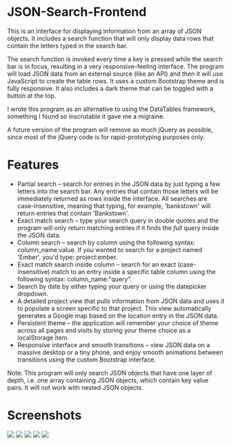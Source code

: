 # JSON-Search-Frontend
This is an interface for displaying information from an array of JSON objects. It includes a search function that will only display data rows that contain the letters typed in the search bar.

The search function is invoked every time a key is pressed while the search bar is in focus, resulting in a very responsive-feeling interface. The program will load JSON data from an external source (like an API) and then it will use JavaScript to create the table rows. It uses a custom Bootstrap theme and is fully responsive. It also includes a dark theme that can be toggled with a button at the top.

I wrote this program as an alternative to using the DataTables framework, something I found so inscrutable it gave me a migraine.

A future version of the program will remove as much jQuery as possible, since most of the jQuery code is for rapid-prototyping purposes only.

# Features

- Partial search – search for entries in the JSON data by just typing a few letters into the search bar. Any entries that contain those letters will be immediately returned as rows inside the interface. All searches are case-insensitive, meaning that typing, for example, 'bankstown' will return entries that contain 'Bankstown'.
- Exact match search – type your search query in double quotes and the program will only return matching entries if it finds the *full* query inside the JSON data.
- Column search – search by column using the following syntax: column_name:value. If you wanted to search for a project named 'Ember', you'd type: project:ember.
- Exact match search inside column – search for an exact (case-insensitive) match to an entry inside a specific table column using the following syntax: column_name:"query".
- Search by date by either typing your query or using the datepicker dropdown.
- A detailed project view that pulls information from JSON data and uses it to populate a screen specific to that project. This view automatically generates a Google map based on the location entry in the JSON data.
- Persistent theme – the application will remember your choice of theme across all pages and visits by storing your theme choice as a localStorage item.
- Responsive interface and smooth transitions – view JSON data on a massive desktop or a tiny phone, and enjoy smooth animations between transitions using the custom Bootstrap interface.

Note: This program will only search JSON objects that have one layer of depth, i.e. one array containing JSON objects, which contain key value pairs. It will not work with nested JSON objects.

# Screenshots

<img src="https://github.com/jm11116/JSON-Search-Frontend/blob/main/screenshots/unfiltered_view.png" style="max-width:650px"/>
<img src="https://github.com/jm11116/JSON-Search-Frontend/blob/main/screenshots/datepicker.png" style="max-width:650px"/>
<img src="https://github.com/jm11116/JSON-Search-Frontend/blob/main/screenshots/project_view_light.png" style="max-width:650px"/>
<img src="https://github.com/jm11116/JSON-Search-Frontend/blob/main/screenshots/project_view_dark.png" style="max-width:650px"/>
<img src="https://github.com/jm11116/JSON-Search-Frontend/blob/main/screenshots/mobile_view.png" style="max-width:100px"/>
